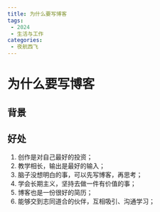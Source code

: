```yaml
---
title: 为什么要写博客
tags:
 - 2024
 - 生活与工作
categories:
 - 夜航西飞
---
```

# 为什么要写博客
## 背景

## 好处
1. 创作是对自己最好的投资；
2. 教学相长，输出是最好的输入；
3. 脑子没想明白的事，可以先写博客，再思考；
4. 学会长期主义，坚持去做一件有价值的事；
5. 博客也是一份很好的简历；
6. 能够交到志同道合的伙伴，互相吸引、沟通学习；
